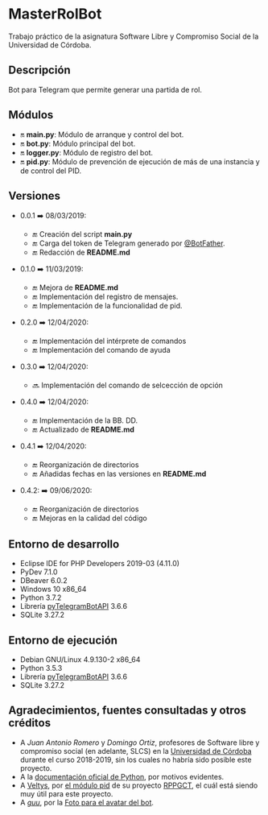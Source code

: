 # MasterRolBot
Trabajo práctico de la asignatura Software Libre y Compromiso Social de la Universidad de Córdoba.

## Descripción
Bot para Telegram que permite generar una partida de rol.

## Módulos
- :on: **main.py**: 	Módulo de arranque y control del bot.
- :on: **bot.py**:		Módulo principal del bot.
- :on: **logger.py**:	Módulo de registro del bot.
- :on: **pid.py**:		Módulo de prevención de ejecución de más de una instancia y de control del PID.

## Versiones
- 0.0.1 :arrow_right: 08/03/2019:
  - :end: Creación del script **main.py**
  - :end: Carga del token de Telegram generado por [@BotFather](https://telegram.me/botfather).
  - :end: Redacción de **README.md**

- 0.1.0 :arrow_right: 11/03/2019:
  - :end: Mejora de **README.md**
  - :end: Implementación del registro de mensajes.
  - :end: Implementación de la funcionalidad de pid.

- 0.2.0 :arrow_right: 12/04/2020:
  - :end: Implementación del intérprete de comandos
  - :end: Implementación del comando de ayuda

- 0.3.0 :arrow_right: 12/04/2020:
  - :soon: Implementación del comando de selcección de opción

- 0.4.0 :arrow_right: 12/04/2020:
  - :end: Implementación de la BB. DD.
  - :end: Actualizado de **README.md**

- 0.4.1 :arrow_right: 12/04/2020:
  - :end: Reorganización de directorios
  - :end: Añadidas fechas en las versiones en **README.md**

- 0.4.2: :arrow_right: 09/06/2020:
  - :end: Reorganización de directorios
  - :end: Mejoras en la calidad del código

## Entorno de desarrollo
- Eclipse IDE for PHP Developers 2019-03 (4.11.0)
- PyDev 7.1.0
- DBeaver 6.0.2
- Windows 10 x86_64
- Python 3.7.2
- Librería [pyTelegramBotAPI](https://github.com/eternnoir/pyTelegramBotAPI) 3.6.6
- SQLite 3.27.2

## Entorno de ejecución
- Debian GNU/Linux 4.9.130-2 x86_64
- Python 3.5.3
- Librería [pyTelegramBotAPI](https://github.com/eternnoir/pyTelegramBotAPI) 3.6.6
- SQLite 3.27.2

## Agradecimientos, fuentes consultadas y otros créditos
- A *Juan Antonio Romero* y *Domingo Ortiz*, profesores de Software libre y compromiso social (en adelante, SLCS) en la [Universidad de Córdoba](http://www.uco.es/) durante el curso 2018-2019, sin los cuales no habría sido posible este proyecto.
- A la [documentación oficial de Python](https://docs.python.org/3/), por motivos evidentes.
- A [Veltys](https://github.com/Veltys), por [el módulo pid](https://github.com/Veltys/RPPGCT/blob/master/Python/pid.py) de su proyecto [RPPGCT](https://github.com/Veltys/RPPGCT), el cuál está siendo muy útil para este proyecto.
- A [_guu_](https://www.flickr.com/photos/gustavo/), por la [Foto para el avatar del bot](https://www.flickr.com/photos/gustavo/354116197/).

<!--

## Chuletario de emojis
(Estado: iniciado		➡ :on:		)
(Estado: en curso   	➡ :soon:	)
(Estado: finalizado		➡ :end:		)

-->
